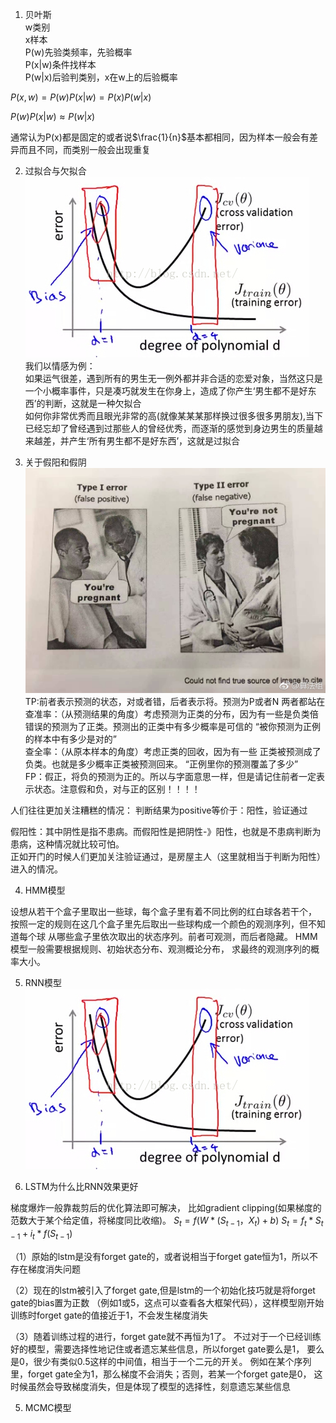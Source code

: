 1. 贝叶斯<br>
w类别<br>
x样本<br>
P(w)先验类频率，先验概率<br>
P(x|w)条件找样本<br>
P(w|x)后验判类别，x在w上的后验概率<br>

$P(x,w)=P(w)P(x|w)=P(x)P(w|x)$

$P(w)P(x|w) \approx  P(w|x)$

通常认为P(x)都是固定的或者说$\frac{1}{n}$基本都相同，因为样本一般会有差异而且不同，而类别一般会出现重复<br>

2. 过拟合与欠拟合<br>
![tu neibu](./illustration_pic/fit.jpeg)<br>
我们以情感为例：<br>
如果运气很差，遇到所有的男生无一例外都并非合适的恋爱对象，当然这只是一个小概率事件，只是凑巧就发生在你身上，造成了你产生‘男生都不是好东西’的判断，这就是一种欠拟合<br>
如何你非常优秀而且眼光非常的高(就像某某某那样换过很多很多男朋友),当下已经忘却了曾经遇到过那些人的曾经优秀，而逐渐的感觉到身边男生的质量越来越差，并产生‘所有男生都不是好东西’，这就是过拟合<br>

3. 关于假阳和假阴<br>
![tu neibu](./illustration_pic/compare.jpg)
TP:前者表示预测的状态，对或者错，后者表示将。预测为P或者N
两者都站在<br>
查准率：（从预测结果的角度）考虑预测为正类的分布，因为有一些是负类倍错误的预测为了正类。预测出的正类中有多少概率是可信的
“被你预测为正例的样本中有多少是对的”<br>
查全率：（从原本样本的角度）考虑正类的回收，因为有一些 正类被预测成了负类。也就是多少概率正类被预测回来。
“正例里你的预测覆盖了多少”<br>
FP：假正，将负的预测为正的。所以与字面意思一样，但是请记住前者一定表示状态。注意假和负，对与正的区别！！！！<br>

人们往往更加关注糟糕的情况：
判断结果为positive等价于：阳性，验证通过<br>

假阳性：其中阴性是指不患病。而假阳性是把阴性-》阳性，也就是不患病判断为患病，这种情况就比较可怕。<br>
正如开门的时候人们更加关注验证通过，是房屋主人（这里就相当于判断为阳性）进入的情况。<br>

4. HMM模型<br>

设想从若干个盒子里取出一些球，每个盒子里有着不同比例的红白球各若干个，
按照一定的规则在这几个盒子里先后取出一些球构成一个颜色的观测序列，但不知道每个球
从哪些盒子里依次取出的状态序列。前者可观测，而后者隐藏。
HMM模型一般需要根据规则、初始状态分布、观测概论分布，
求最终的观测序列的概率大小。

5. RNN模型
![tu neibu](./illustration_pic/fit.jpeg)<br>


6. LSTM为什么比RNN效果更好

梯度爆炸一般靠裁剪后的优化算法即可解决，
比如gradient clipping(如果梯度的范数大于某个给定值，将梯度同比收缩)。
$S_t = f(W*(S_{t-1}，X_t)+b)$
$S_t = f_t*S_{t-1}+i_t*f(S_{t-1})$

（1）原始的lstm是没有forget gate的，或者说相当于forget gate恒为1，所以不存在梯度消失问题

（2）现在的lstm被引入了forget gate,但是lstm的一个初始化技巧就是将forget gate的bias置为正数
  （例如1或5，这点可以查看各大框架代码），这样模型刚开始训练时forget gate的值接近于1，不会发生梯度消失

（3）随着训练过程的进行，forget gate就不再恒为1了。
    不过对于一个已经训练好的模型，需要选择性地记住或者遗忘某些信息，所以forget gate要么是1，
    要么是0，很少有类似0.5这样的中间值，相当于一个二元的开关。
    例如在某个序列里，forget gate全为1，那么梯度不会消失；否则，若某一个forget gate是0，
    这时候虽然会导致梯度消失，但是体现了模型的选择性，刻意遗忘某些信息

5. MCMC模型

